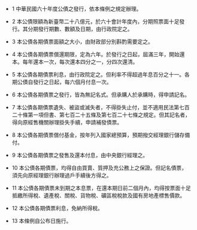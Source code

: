 * 1 中華民國六十年度公債之發行，依本條例之規定辦理。

* 2 本公債限額為新臺幣二十八億元，於六十會計年度內，分期照票面十足發行。其分期發行期數、數額及日期，由行政院定之。

* 3 本公債各期債票面額之大小，由財政部分別斟酌需要定之。

* 4 本公債各期債票償還期限，定為六年。於發行之日起，屆滿三年，開始還本。每年還本一次，每次還本四分之一，分四次還清。

* 5 本公債各期債票利息，由行政院定之。但利率不得超過年息百分之十一。各期公債自發行之日起，每六個月付息一次。

* 6 本公債各期債票之發行，皆為無記名式。但承購人於承購時，得申請記名。

* 7 本公債各期債票遺失、被盜或滅失者，不得掛失止付，並不適用民法第七百二十條第一項但書、第七百二十五條及第七百二十七條之規定。但其記名者，得向原經售機關辦理掛失手續，申請補發債票。

* 8 本公債各期債票償付基金，按年列入國家總預算，預期撥交經理銀行儲存備付。

* 9 本公債各期債票之發售及還本付息，由中央銀行經理之。

* 10 本公債各期債票，均得自由買賣、質押及充公務上之保證。但記名債票，須先向原經理銀行辦理過戶手續後方得之。

* 11 本公債各期債票未到期之本息票，在還本期日前二個月內，均得按票面十足抵繳所得稅、遺產稅、關稅、貨物稅、礦區稅稅款及國有房地產標售價款。

* 12 本公債各期債票利息，免納所得稅。

* 13 本條例自公布日施行。

